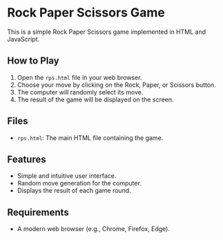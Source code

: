 # Rock Paper Scissors Game

This is a simple Rock Paper Scissors game implemented in HTML and JavaScript.

## How to Play

1. Open the `rps.html` file in your web browser.
2. Choose your move by clicking on the Rock, Paper, or Scissors button.
3. The computer will randomly select its move.
4. The result of the game will be displayed on the screen.

## Files

- `rps.html`: The main HTML file containing the game.

## Features

- Simple and intuitive user interface.
- Random move generation for the computer.
- Displays the result of each game round.

## Requirements

- A modern web browser (e.g., Chrome, Firefox, Edge).

